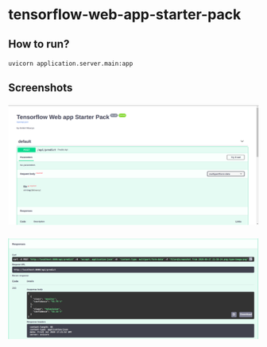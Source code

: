 # tensorflow-web-app-starter-pack

## How to run?

`uvicorn application.server.main:app`


## Screenshots

### ![SwaggerUI](images/main.png)


### ![Response](images/response.png)
